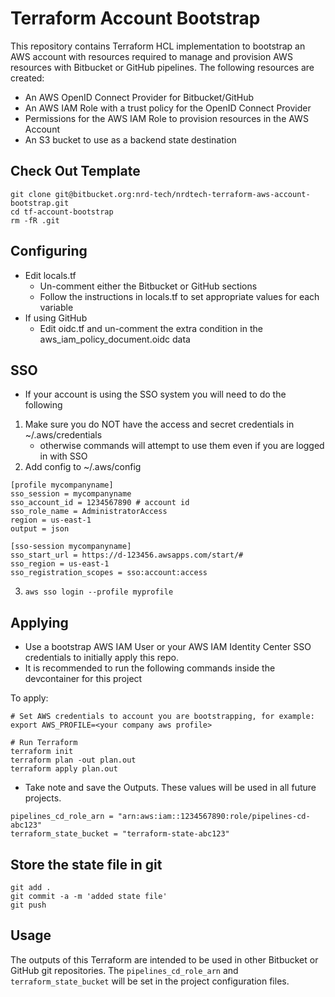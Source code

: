 # Terraform Account Bootstrap

This repository contains Terraform HCL implementation to bootstrap an AWS account with resources required to manage and provision AWS resources with Bitbucket or GitHub pipelines.  The following resources are created:

- An AWS OpenID Connect Provider for Bitbucket/GitHub
- An AWS IAM Role with a trust policy for the OpenID Connect Provider
- Permissions for the AWS IAM Role to provision resources in the AWS Account
- An S3 bucket to use as a backend state destination

## Check Out Template
```
git clone git@bitbucket.org:nrd-tech/nrdtech-terraform-aws-account-bootstrap.git
cd tf-account-bootstrap
rm -fR .git
```

## Configuring

* Edit locals.tf
    * Un-comment either the Bitbucket or GitHub sections
    * Follow the instructions in locals.tf to set appropriate values for each variable
* If using GitHub
    * Edit oidc.tf and un-comment the extra condition in the aws_iam_policy_document.oidc data

## SSO
* If your account is using the SSO system you will need to do the following
1. Make sure you do NOT have the access and secret credentials in ~/.aws/credentials
    * otherwise commands will attempt to use them even if you are logged in with SSO
2. Add config to ~/.aws/config
```
[profile mycompanyname]
sso_session = mycompanyname
sso_account_id = 1234567890 # account id
sso_role_name = AdministratorAccess
region = us-east-1
output = json

[sso-session mycompanyname]
sso_start_url = https://d-123456.awsapps.com/start/#
sso_region = us-east-1
sso_registration_scopes = sso:account:access
```
3. `aws sso login --profile myprofile`

## Applying

* Use a bootstrap AWS IAM User or your AWS IAM Identity Center SSO credentials to initially apply this repo.  
* It is recommended to run the following commands inside the devcontainer for this project

To apply:

```
# Set AWS credentials to account you are bootstrapping, for example:
export AWS_PROFILE=<your company aws profile>

# Run Terraform
terraform init
terraform plan -out plan.out
terraform apply plan.out
```

* Take note and save the Outputs. These values will be used in all future projects.
```
pipelines_cd_role_arn = "arn:aws:iam::1234567890:role/pipelines-cd-abc123"
terraform_state_bucket = "terraform-state-abc123"
```

## Store the state file in git
```
git add .
git commit -a -m 'added state file'
git push
```

## Usage

The outputs of this Terraform are intended to be used in other Bitbucket or GitHub git repositories.
The `pipelines_cd_role_arn` and `terraform_state_bucket` will be set in the project configuration files.
